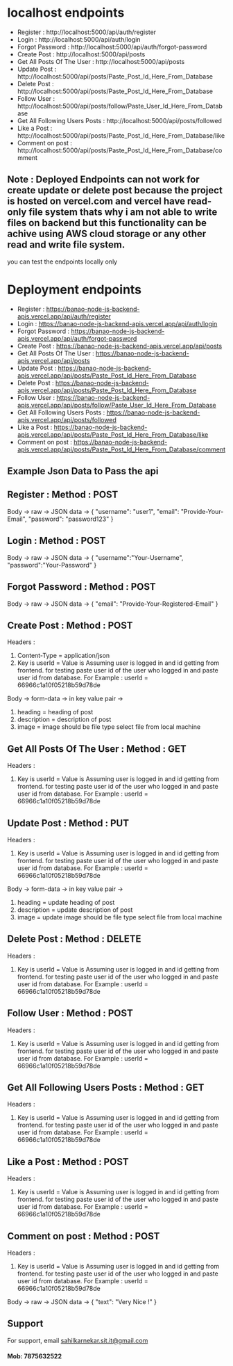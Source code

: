 # localhost endpoints 

- Register : http://localhost:5000/api/auth/register
- Login : http://localhost:5000/api/auth/login
- Forgot Password : http://localhost:5000/api/auth/forgot-password
- Create Post : http://localhost:5000/api/posts
- Get All Posts Of The User : http://localhost:5000/api/posts
- Update Post : http://localhost:5000/api/posts/Paste_Post_Id_Here_From_Database
- Delete Post : http://localhost:5000/api/posts/Paste_Post_Id_Here_From_Database
- Follow User : http://localhost:5000/api/posts/follow/Paste_User_Id_Here_From_Database
- Get All Following Users Posts : http://localhost:5000/api/posts/followed
- Like a Post : http://localhost:5000/api/posts/Paste_Post_Id_Here_From_Database/like
- Comment on post : http://localhost:5000/api/posts/Paste_Post_Id_Here_From_Database/comment



## Note : Deployed Endpoints can not work for create update or delete post because the project is hosted on vercel.com and vercel have read-only file system thats why i am not able to write files on backend but this functionality can be achive using AWS cloud storage or any other read and write file system.
you can test the endpoints locally only 

# Deployment endpoints

- Register : https://banao-node-js-backend-apis.vercel.app/api/auth/register
- Login : https://banao-node-js-backend-apis.vercel.app/api/auth/login
- Forgot Password : https://banao-node-js-backend-apis.vercel.app/api/auth/forgot-password
- Create Post : https://banao-node-js-backend-apis.vercel.app/api/posts
- Get All Posts Of The User : https://banao-node-js-backend-apis.vercel.app/api/posts
- Update Post : https://banao-node-js-backend-apis.vercel.app/api/posts/Paste_Post_Id_Here_From_Database
- Delete Post : https://banao-node-js-backend-apis.vercel.app/api/posts/Paste_Post_Id_Here_From_Database
- Follow User : https://banao-node-js-backend-apis.vercel.app/api/posts/follow/Paste_User_Id_Here_From_Database
- Get All Following Users Posts : https://banao-node-js-backend-apis.vercel.app/api/posts/followed
- Like a Post : https://banao-node-js-backend-apis.vercel.app/api/posts/Paste_Post_Id_Here_From_Database/like
- Comment on post : https://banao-node-js-backend-apis.vercel.app/api/posts/Paste_Post_Id_Here_From_Database/comment


## Example Json Data to Pass the api

## Register : Method : POST
Body -> raw -> JSON data -> 
{
    "username": "user1",
    "email": "Provide-Your-Email",      "password": "password123"
}

## Login : Method : POST
Body -> raw -> JSON data -> 
{
    "username":"Your-Username",
    "password":"Your-Password"
}

## Forgot Password : Method : POST
Body -> raw -> JSON data -> 
{
    "email": "Provide-Your-Registered-Email"
}

## Create Post : Method : POST
Headers : 
1. Content-Type = application/json
2. Key is userId = Value is Assuming user is logged in and id getting from frontend. for testing paste user id of the user who logged in and paste user id from database.
For Example : userId = 66966c1a10f05218b59d78de

Body -> form-data -> in key value pair -> 
1. heading = heading of post
2. description = description of post
3. image = image should be file type select file from local machine

## Get All Posts Of The User : Method : GET
Headers :
1. Key is userId = Value is Assuming user is logged in and id getting from frontend. for testing paste user id of the user who logged in and paste user id from database.
For Example : userId = 66966c1a10f05218b59d78de

## Update Post : Method : PUT
Headers :
1. Key is userId = Value is Assuming user is logged in and id getting from frontend. for testing paste user id of the user who logged in and paste user id from database.
For Example : userId = 66966c1a10f05218b59d78de

Body -> form-data -> in key value pair -> 
1. heading = update heading of post
2. description = update description of post
3. image = update image should be file type select file from local machine

## Delete Post : Method : DELETE
Headers :
1. Key is userId = Value is Assuming user is logged in and id getting from frontend. for testing paste user id of the user who logged in and paste user id from database.
For Example : userId = 66966c1a10f05218b59d78de

## Follow User : Method : POST
Headers :
1. Key is userId = Value is Assuming user is logged in and id getting from frontend. for testing paste user id of the user who logged in and paste user id from database.
For Example : userId = 66966c1a10f05218b59d78de

## Get All Following Users Posts : Method : GET
Headers :
1. Key is userId = Value is Assuming user is logged in and id getting from frontend. for testing paste user id of the user who logged in and paste user id from database.
For Example : userId = 66966c1a10f05218b59d78de

## Like a Post : Method : POST
Headers :
1. Key is userId = Value is Assuming user is logged in and id getting from frontend. for testing paste user id of the user who logged in and paste user id from database.
For Example : userId = 66966c1a10f05218b59d78de

## Comment on post : Method : POST
Headers :
1. Key is userId = Value is Assuming user is logged in and id getting from frontend. for testing paste user id of the user who logged in and paste user id from database.
For Example : userId = 66966c1a10f05218b59d78de

Body -> raw -> JSON data -> 
{
  "text": "Very Nice !"
}








## Support

For support, email sahilkarnekar.sit.it@gmail.com
#### Mob: 7875632522 
